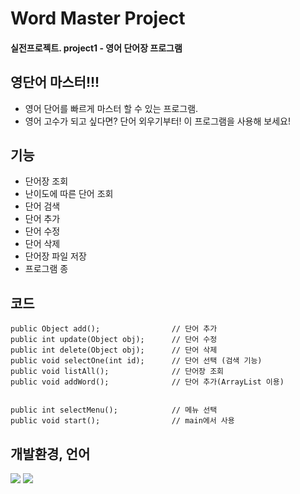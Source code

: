 # Word Master Project
#### 실전프로젝트. project1 - 영어 단어장 프로그램

## 영단어 마스터!!!
* 영어 단어를 빠르게 마스터 할 수 있는 프로그램.
* 영어 고수가 되고 싶다면? 단어 외우기부터! 이 프로그램을 사용해 보세요!

## 기능
* 단어장 조회
* 난이도에 따른 단어 조회
* 단어 검색
* 단어 추가
* 단어 수정
* 단어 삭제
* 단어장 파일 저장
* 프로그램 종

## 코드
```Java#
public Object add();                // 단어 추가
public int update(Object obj);      // 단어 수정
public int delete(Object obj);      // 단어 삭제
public void selectOne(int id);      // 단어 선택 (검색 기능)
public void listAll();              // 단어장 조회
public void addWord();              // 단어 추가(ArrayList 이용)


public int selectMenu();            // 메뉴 선택
public void start();                // main에서 사용
```

## 개발환경, 언어
<img src="https://img.shields.io/badge/Java-FF7F50?style=flat&logo=java&logoColor=white"/>
<img src="https://img.shields.io/badge/Git-F05032?style=flat&logo=Git&logoColor=white"/>
